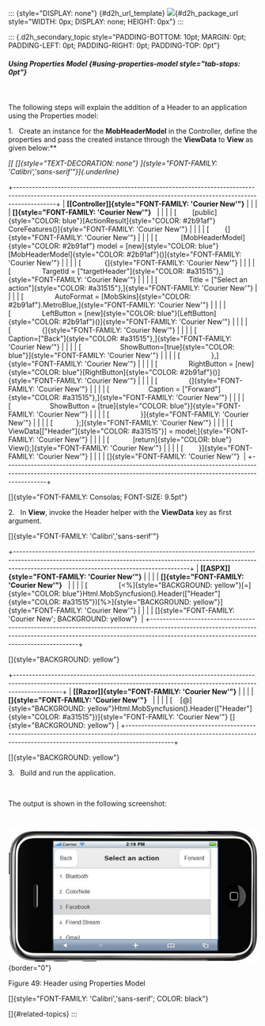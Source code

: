 ::: {style="DISPLAY: none"}
[](ms-xhelp:///?Id=d2h_url_template){#d2h_url_template} ![](!package_url!){#d2h_package_url style="WIDTH: 0px; DISPLAY: none; HEIGHT: 0px"}
:::

::: {.d2h_secondary_topic style="PADDING-BOTTOM: 10pt; MARGIN: 0pt; PADDING-LEFT: 0pt; PADDING-RIGHT: 0pt; PADDING-TOP: 0pt"}
##### Using Properties Model {#using-properties-model style="tab-stops: 0pt"}

 

The following steps will explain the addition of a Header to an application using the Properties model:

1.   Create an instance for the **MobHeaderModel** in the Controller, define the properties and pass the created instance through the **ViewData** to **View** as given below:**

*[[ []{style="TEXT-DECORATION: none"} ]{style="FONT-FAMILY: 'Calibri','sans-serif'"}]{.underline}*  

+-------------------------------------------------------------------------------------------------------------------------------------------------------------------------+
| **[\[Controller\]]{style="FONT-FAMILY: 'Courier New'"}**                                                                                                                |
|                                                                                                                                                                         |
| **[]{style="FONT-FAMILY: 'Courier New'"}**                                                                                                                              |
|                                                                                                                                                                         |
| [        [public]{style="COLOR: blue"}[ActionResult]{style="COLOR: #2b91af"} CoreFeatures()]{style="FONT-FAMILY: 'Courier New'"}                                        |
|                                                                                                                                                                         |
| [        {]{style="FONT-FAMILY: 'Courier New'"}                                                                                                                         |
|                                                                                                                                                                         |
| [            [MobHeaderModel]{style="COLOR: #2b91af"} model = [new]{style="COLOR: blue"}[MobHeaderModel]{style="COLOR: #2b91af"}()]{style="FONT-FAMILY: 'Courier New'"} |
|                                                                                                                                                                         |
| [            {]{style="FONT-FAMILY: 'Courier New'"}                                                                                                                     |
|                                                                                                                                                                         |
| [                TargetId = [\"targetHeader\"]{style="COLOR: #a31515"},]{style="FONT-FAMILY: 'Courier New'"}                                                            |
|                                                                                                                                                                         |
| [                Title = [\"Select an action\"]{style="COLOR: #a31515"},]{style="FONT-FAMILY: 'Courier New'"}                                                           |
|                                                                                                                                                                         |
| [                AutoFormat = [MobSkins]{style="COLOR: #2b91af"}.MetroBlue,]{style="FONT-FAMILY: 'Courier New'"}                                                        |
|                                                                                                                                                                         |
| [                LeftButton = [new]{style="COLOR: blue"}[LeftButton]{style="COLOR: #2b91af"}()]{style="FONT-FAMILY: 'Courier New'"}                                     |
|                                                                                                                                                                         |
| [                {]{style="FONT-FAMILY: 'Courier New'"}                                                                                                                 |
|                                                                                                                                                                         |
| [                    Caption=[\"Back\"]{style="COLOR: #a31515"},]{style="FONT-FAMILY: 'Courier New'"}                                                                   |
|                                                                                                                                                                         |
| [                    ShowButton=[true]{style="COLOR: blue"}]{style="FONT-FAMILY: 'Courier New'"}                                                                        |
|                                                                                                                                                                         |
| [                },]{style="FONT-FAMILY: 'Courier New'"}                                                                                                                |
|                                                                                                                                                                         |
| [                RightButton = [new]{style="COLOR: blue"}[RightButton]{style="COLOR: #2b91af"}()]{style="FONT-FAMILY: 'Courier New'"}                                   |
|                                                                                                                                                                         |
| [                {]{style="FONT-FAMILY: 'Courier New'"}                                                                                                                 |
|                                                                                                                                                                         |
| [                    Caption = [\"Forward\"]{style="COLOR: #a31515"},]{style="FONT-FAMILY: 'Courier New'"}                                                              |
|                                                                                                                                                                         |
| [                    ShowButton = [true]{style="COLOR: blue"}]{style="FONT-FAMILY: 'Courier New'"}                                                                      |
|                                                                                                                                                                         |
| [                }]{style="FONT-FAMILY: 'Courier New'"}                                                                                                                 |
|                                                                                                                                                                         |
| [            };]{style="FONT-FAMILY: 'Courier New'"}                                                                                                                    |
|                                                                                                                                                                         |
| [            ViewData\[[\"Header\"]{style="COLOR: #a31515"}\] = model;]{style="FONT-FAMILY: 'Courier New'"}                                                             |
|                                                                                                                                                                         |
| [            [return]{style="COLOR: blue"} View();]{style="FONT-FAMILY: 'Courier New'"}                                                                                 |
|                                                                                                                                                                         |
| [        }]{style="FONT-FAMILY: 'Courier New'"}                                                                                                                         |
|                                                                                                                                                                         |
| []{style="FONT-FAMILY: 'Courier New'"}                                                                                                                                  |
+-------------------------------------------------------------------------------------------------------------------------------------------------------------------------+

[]{style="FONT-FAMILY: Consolas; FONT-SIZE: 9.5pt"} 

2.   In **View**, invoke the Header helper with the **ViewData** key as first argument.

[]{style="FONT-FAMILY: 'Calibri','sans-serif'"} 

+-------------------------------------------------------------------------------------------------------------------------------------------------------------------------------------------------------------------+
| **[\[ASPX\]]{style="FONT-FAMILY: 'Courier New'"}**                                                                                                                                                                |
|                                                                                                                                                                                                                   |
| **[]{style="FONT-FAMILY: 'Courier New'"}**                                                                                                                                                                        |
|                                                                                                                                                                                                                   |
| [                [\<%]{style="BACKGROUND: yellow"}[=]{style="COLOR: blue"}Html.MobSyncfusion().Header([\"Header\"]{style="COLOR: #a31515"})[%\>]{style="BACKGROUND: yellow"}]{style="FONT-FAMILY: 'Courier New'"} |
|                                                                                                                                                                                                                   |
| []{style="FONT-FAMILY: 'Courier New'; BACKGROUND: yellow"}                                                                                                                                                        |
+-------------------------------------------------------------------------------------------------------------------------------------------------------------------------------------------------------------------+

[]{style="BACKGROUND: yellow"} 

+---------------------------------------------------------------------------------------------------------------------------------------------------------------------------+
| **[\[Razor\]]{style="FONT-FAMILY: 'Courier New'"}**                                                                                                                       |
|                                                                                                                                                                           |
| **[]{style="FONT-FAMILY: 'Courier New'"}**                                                                                                                                |
|                                                                                                                                                                           |
| [    [@]{style="BACKGROUND: yellow"}Html.MobSyncfusion().Header([\"Header\"]{style="COLOR: #a31515"})]{style="FONT-FAMILY: 'Courier New'"} []{style="BACKGROUND: yellow"} |
+---------------------------------------------------------------------------------------------------------------------------------------------------------------------------+

[]{style="BACKGROUND: yellow"} 

3.   Build and run the application.

 

The output is shown in the following screenshot:

 

![](ImagesExt/image103_123.jpg){border="0"}

Figure 49: Header using Properties Model

[]{style="FONT-FAMILY: 'Calibri','sans-serif'; COLOR: black"} 

[]{#related-topics}
:::

